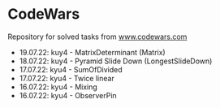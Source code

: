 # CodeWars
Repository for solved tasks from www.codewars.com


* 19.07.22:  kuy4 - MatrixDeterminant (Matrix)
* 18.07.22:  kuy4 - Pyramid Slide Down (LongestSlideDown)
* 17.07.22:  kyu4 - SumOfDivided
* 17.07.22:  kyu4 - Twice linear
* 16.07.22:  kyu4 - Mixing
* 16.07.22:  kyu4 - ObserverPin
